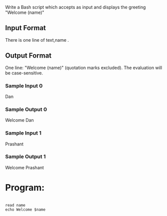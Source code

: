 Write a Bash script which accepts  as input and displays the greeting "Welcome (name)"

## Input Format

There is one line of text,name .

## Output Format

One line: "Welcome (name)" (quotation marks excluded).
The evaluation will be case-sensitive.

### Sample Input 0
Dan  

### Sample Output 0
Welcome Dan  

### Sample Input 1
Prashant

### Sample Output 1

Welcome Prashant

# Program:

```Linux

read name
echo Welcome $name
```
